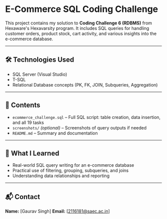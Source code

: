# E-Commerce SQL Coding Challenge

This project contains my solution to **Coding Challenge 6 (RDBMS)** from Hexaware's Hexavarsity program. It includes SQL queries for handling customer orders, product stock, cart activity, and various insights into the e-commerce database.

---

## 🛠 Technologies Used

- SQL Server (Visual Studio)
- T-SQL
- Relational Database concepts (PK, FK, JOIN, Subqueries, Aggregation)

---

## 📂 Contents

- `ecommerce_challenge.sql` – Full SQL script: table creation, data insertion, and all 19 tasks
- `screenshots/` *(optional)* – Screenshots of query outputs if needed
- `README.md` – Summary and documentation


---

## 🧠 What I Learned

- Real-world SQL query writing for an e-commerce database
- Practical use of filtering, grouping, subqueries, and joins
- Understanding data relationships and reporting

---

## 📬 Contact

**Name:** [Gaurav Singh]
**Email:** [2116181@saec.ac.in]  

